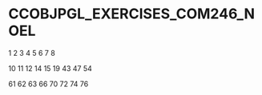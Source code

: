 # CCOBJPGL_EXERCISES_COM246_NOEL


1
2
3
4
5
6
7
8

10
11
12
14
15
19
43
47
54

61
62
63
66
70
72
74
76
